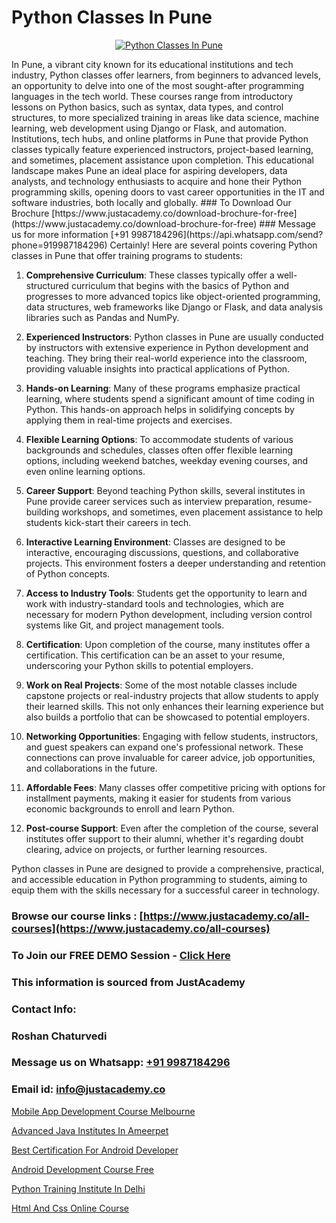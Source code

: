 # Python Classes In Pune

<p align="center">
  <a href="https://justacademy.co/course-detail/python-training">
    <img src="https://justacademy.co/storage2/course_image/1709713400_course_image.webp" alt="Python Classes In Pune">
  </a>
</p>
In Pune, a vibrant city known for its educational institutions and tech industry, Python classes offer learners, from beginners to advanced levels, an opportunity to delve into one of the most sought-after programming languages in the tech world. These courses range from introductory lessons on Python basics, such as syntax, data types, and control structures, to more specialized training in areas like data science, machine learning, web development using Django or Flask, and automation. Institutions, tech hubs, and online platforms in Pune that provide Python classes typically feature experienced instructors, project-based learning, and sometimes, placement assistance upon completion. This educational landscape makes Pune an ideal place for aspiring developers, data analysts, and technology enthusiasts to acquire and hone their Python programming skills, opening doors to vast career opportunities in the IT and software industries, both locally and globally.
### To Download Our Brochure [https://www.justacademy.co/download-brochure-for-free](https://www.justacademy.co/download-brochure-for-free)
### Message us for more information [+91 9987184296](https://api.whatsapp.com/send?phone=919987184296)
Certainly! Here are several points covering Python classes in Pune that offer training programs to students:

1) **Comprehensive Curriculum**: These classes typically offer a well-structured curriculum that begins with the basics of Python and progresses to more advanced topics like object-oriented programming, data structures, web frameworks like Django or Flask, and data analysis libraries such as Pandas and NumPy.

2) **Experienced Instructors**: Python classes in Pune are usually conducted by instructors with extensive experience in Python development and teaching. They bring their real-world experience into the classroom, providing valuable insights into practical applications of Python.

3) **Hands-on Learning**: Many of these programs emphasize practical learning, where students spend a significant amount of time coding in Python. This hands-on approach helps in solidifying concepts by applying them in real-time projects and exercises.

4) **Flexible Learning Options**: To accommodate students of various backgrounds and schedules, classes often offer flexible learning options, including weekend batches, weekday evening courses, and even online learning options.

5) **Career Support**: Beyond teaching Python skills, several institutes in Pune provide career services such as interview preparation, resume-building workshops, and sometimes, even placement assistance to help students kick-start their careers in tech.

6) **Interactive Learning Environment**: Classes are designed to be interactive, encouraging discussions, questions, and collaborative projects. This environment fosters a deeper understanding and retention of Python concepts.

7) **Access to Industry Tools**: Students get the opportunity to learn and work with industry-standard tools and technologies, which are necessary for modern Python development, including version control systems like Git, and project management tools.

8) **Certification**: Upon completion of the course, many institutes offer a certification. This certification can be an asset to your resume, underscoring your Python skills to potential employers.

9) **Work on Real Projects**: Some of the most notable classes include capstone projects or real-industry projects that allow students to apply their learned skills. This not only enhances their learning experience but also builds a portfolio that can be showcased to potential employers.

10) **Networking Opportunities**: Engaging with fellow students, instructors, and guest speakers can expand one's professional network. These connections can prove invaluable for career advice, job opportunities, and collaborations in the future.

11) **Affordable Fees**: Many classes offer competitive pricing with options for installment payments, making it easier for students from various economic backgrounds to enroll and learn Python.

12) **Post-course Support**: Even after the completion of the course, several institutes offer support to their alumni, whether it's regarding doubt clearing, advice on projects, or further learning resources.

Python classes in Pune are designed to provide a comprehensive, practical, and accessible education in Python programming to students, aiming to equip them with the skills necessary for a successful career in technology.

### Browse our course links : [https://www.justacademy.co/all-courses](https://www.justacademy.co/all-courses) 
### To Join our FREE DEMO Session - [Click Here](https://www.justacademy.co/register-for-course-demo)


### This information is sourced from JustAcademy
### Contact Info:
### Roshan Chaturvedi
### Message us on Whatsapp: [+91 9987184296](https://api.whatsapp.com/send?phone=919987184296)
### Email id: [info@justacademy.co](mailto:info@justacademy.co)
                
[Mobile App Development Course Melbourne](https://www.linkedin.com/pulse/mobile-app-development-course-melbourne-justacademy-chandigarh-ljiic?trackingId=ZXd5PEUBJ9ZjgxPHcW3vVw%3D%3D&lipi=urn%3Ali%3Apage%3Ad_flagship3_company_admin%3BGsnT7fdrREqkLqUmImc0GQ%3D%3D)

[Advanced Java Institutes In Ameerpet](https://www.linkedin.com/pulse/advanced-java-institutes-ameerpet-software-training-mountain-view-auqbe?trackingId=CvLigQ2fuTOerouXVVZhiw%3D%3D&lipi=urn%3Ali%3Apage%3Ad_flagship3_company_admin%3B8iJAXExGSpWzkSgodJb9Bg%3D%3D)

[Best Certification For Android Developer](https://medium.com/@justacademytraining/best-certification-for-android-developer-c710593d0aac)

[Android Development Course Free](https://medium.com/@prempja40/android-development-course-free-162bfc7234cf)

[Python Training Institute In Delhi](https://justacademyin.github.io/justacademy/python-training-institute-in-delhi)

[Html And Css Online Course](https://justacademyin.github.io/justacademy/html-and-css-online-course)

